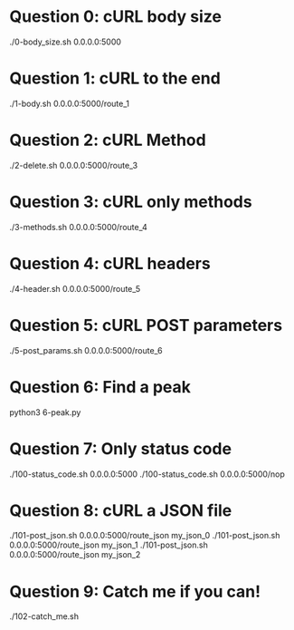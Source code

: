 
# Question 0: cURL body size
./0-body_size.sh 0.0.0.0:5000

# Question 1: cURL to the end
./1-body.sh 0.0.0.0:5000/route_1

# Question 2: cURL Method
./2-delete.sh 0.0.0.0:5000/route_3

# Question 3: cURL only methods
./3-methods.sh 0.0.0.0:5000/route_4

# Question 4: cURL headers
./4-header.sh 0.0.0.0:5000/route_5

# Question 5: cURL POST parameters
./5-post_params.sh 0.0.0.0:5000/route_6

# Question 6: Find a peak
python3 6-peak.py

# Question 7: Only status code
./100-status_code.sh 0.0.0.0:5000
./100-status_code.sh 0.0.0.0:5000/nop

# Question 8: cURL a JSON file
./101-post_json.sh 0.0.0.0:5000/route_json my_json_0
./101-post_json.sh 0.0.0.0:5000/route_json my_json_1
./101-post_json.sh 0.0.0.0:5000/route_json my_json_2

# Question 9: Catch me if you can!
./102-catch_me.sh

